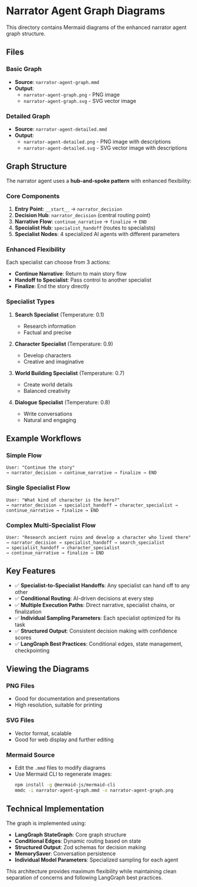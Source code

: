 # Narrator Agent Graph Diagrams

This directory contains Mermaid diagrams of the enhanced narrator agent graph structure.

## Files

### Basic Graph
- **Source**: `narrator-agent-graph.mmd`
- **Output**: 
  - `narrator-agent-graph.png` - PNG image
  - `narrator-agent-graph.svg` - SVG vector image

### Detailed Graph
- **Source**: `narrator-agent-detailed.mmd`
- **Output**:
  - `narrator-agent-detailed.png` - PNG image with descriptions
  - `narrator-agent-detailed.svg` - SVG vector image with descriptions

## Graph Structure

The narrator agent uses a **hub-and-spoke pattern** with enhanced flexibility:

### Core Components

1. **Entry Point**: `__start__` → `narrator_decision`
2. **Decision Hub**: `narrator_decision` (central routing point)
3. **Narrative Flow**: `continue_narrative` → `finalize` → `END`
4. **Specialist Hub**: `specialist_handoff` (routes to specialists)
5. **Specialist Nodes**: 4 specialized AI agents with different parameters

### Enhanced Flexibility

Each specialist can choose from 3 actions:
- **Continue Narrative**: Return to main story flow
- **Handoff to Specialist**: Pass control to another specialist
- **Finalize**: End the story directly

### Specialist Types

1. **Search Specialist** (Temperature: 0.1)
   - Research information
   - Factual and precise

2. **Character Specialist** (Temperature: 0.9)
   - Develop characters
   - Creative and imaginative

3. **World Building Specialist** (Temperature: 0.7)
   - Create world details
   - Balanced creativity

4. **Dialogue Specialist** (Temperature: 0.8)
   - Write conversations
   - Natural and engaging

## Example Workflows

### Simple Flow
```
User: "Continue the story"
→ narrator_decision → continue_narrative → finalize → END
```

### Single Specialist Flow
```
User: "What kind of character is the hero?"
→ narrator_decision → specialist_handoff → character_specialist → continue_narrative → finalize → END
```

### Complex Multi-Specialist Flow
```
User: "Research ancient ruins and develop a character who lived there"
→ narrator_decision → specialist_handoff → search_specialist
→ specialist_handoff → character_specialist
→ continue_narrative → finalize → END
```

## Key Features

- ✅ **Specialist-to-Specialist Handoffs**: Any specialist can hand off to any other
- ✅ **Conditional Routing**: AI-driven decisions at every step
- ✅ **Multiple Execution Paths**: Direct narrative, specialist chains, or finalization
- ✅ **Individual Sampling Parameters**: Each specialist optimized for its task
- ✅ **Structured Output**: Consistent decision making with confidence scores
- ✅ **LangGraph Best Practices**: Conditional edges, state management, checkpointing

## Viewing the Diagrams

### PNG Files
- Good for documentation and presentations
- High resolution, suitable for printing

### SVG Files
- Vector format, scalable
- Good for web display and further editing

### Mermaid Source
- Edit the `.mmd` files to modify diagrams
- Use Mermaid CLI to regenerate images:
  ```bash
  npm install -g @mermaid-js/mermaid-cli
  mmdc -i narrator-agent-graph.mmd -o narrator-agent-graph.png
  ```

## Technical Implementation

The graph is implemented using:
- **LangGraph StateGraph**: Core graph structure
- **Conditional Edges**: Dynamic routing based on state
- **Structured Output**: Zod schemas for decision making
- **MemorySaver**: Conversation persistence
- **Individual Model Parameters**: Specialized sampling for each agent

This architecture provides maximum flexibility while maintaining clean separation of concerns and following LangGraph best practices.
